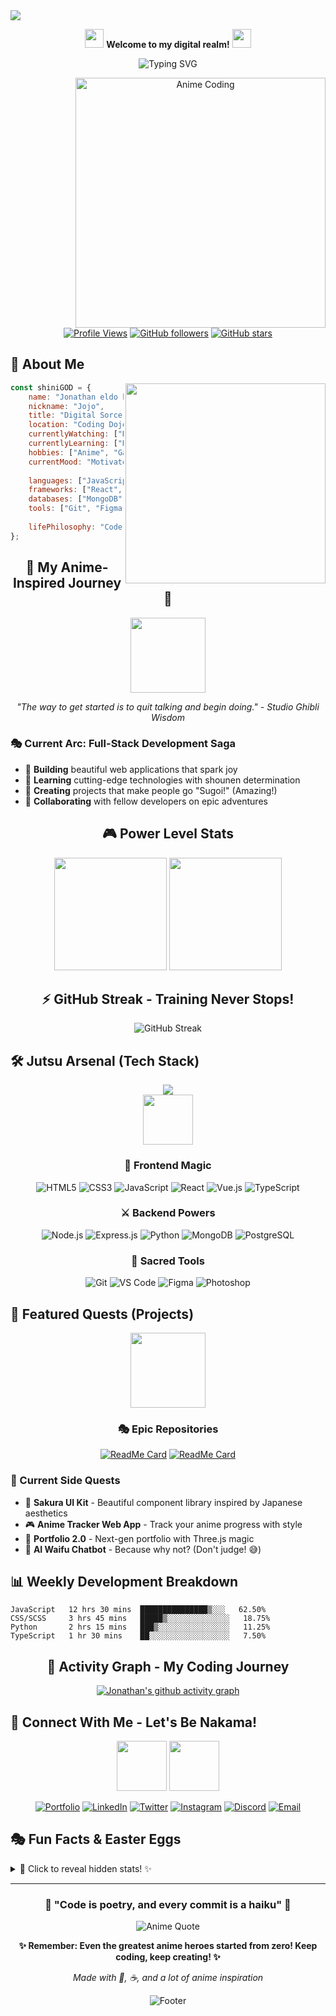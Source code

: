 <img src="https://capsule-render.vercel.app/api?type=waving&color=gradient&customColorList=6,11,20&height=200&section=header&text=Konnichiwa!&fontSize=80&fontColor=fff&animation=fadeIn&fontAlignY=38&desc=I'm%20Jonathan%20(Jojo)%20✨&descAlignY=51&descAlign=62" />

<div align="center">

<img src="https://raw.githubusercontent.com/MartinHeinz/MartinHeinz/master/wave.gif" width="30px"/> **Welcome to my digital realm!** <img src="https://raw.githubusercontent.com/MartinHeinz/MartinHeinz/master/wave.gif" width="30px"/>

![Typing SVG](https://readme-typing-svg.herokuapp.com?font=Fira+Code&size=30&pause=1000&color=FF6B9D&center=true&vCenter=true&width=600&height=100&lines=Full-Stack+Developer+%F0%9F%92%BB;Anime+Enthusiast+%F0%9F%8C%B8;Digital+Creator+%F0%9F%8E%A8;Always+Learning+%F0%9F%9A%80)

<img align="right" alt="Anime Coding" width="400" src="https://cdn.dribbble.com/users/1162077/screenshots/3848914/programmer.gif" />

</div>

<div align="center">
  
[![Profile Views](https://komarev.com/ghpvc/?username=ShiniGOD&color=blueviolet&style=flat-square&label=Profile+Views)](https://github.com/ShiniGOD)
[![GitHub followers](https://img.shields.io/github/followers/ShiniGOD?label=Followers&style=social)](https://github.com/ShiniGOD)
[![GitHub stars](https://img.shields.io/github/stars/ShiniGOD?label=Stars&style=social)](https://github.com/ShiniGOD)

</div>

## 🎌 About Me

<img src="https://i.pinimg.com/originals/e4/26/70/e426702edf874b181aced1e2fa5c6cde.gif" align="right" width="320" />

```javascript
const shiniGOD = {
    name: "Jonathan eldo kusuma",
    nickname: "Jojo",
    title: "Digital Sorcerer & Code Artisan",
    location: "Coding Dojo 🥷",
    currentlyWatching: ["Demon Slayer", "Attack on Titan", "Your Name"],
    currentlyLearning: ["Next.js", "Three.js", "Web3"],
    hobbies: ["Anime", "Gaming", "Creating Aesthetic UIs", "Lo-fi Music"],
    currentMood: "Motivated by anime protagonists 🔥",
    
    languages: ["JavaScript", "Python", "TypeScript", "HTML/CSS"],
    frameworks: ["React", "Node.js", "Express", "Vue.js"],
    databases: ["MongoDB", "PostgreSQL", "Firebase"],
    tools: ["Git", "Figma", "Photoshop", "VS Code"],
    
    lifePhilosophy: "Code with the power of friendship! 💪✨"
};
```

<div align="center">

## 🌟 My Anime-Inspired Journey 🌟

<img src="https://media.tenor.com/S59bPkT0pqcAAAAC/programming.gif" width="120"/>

*"The way to get started is to quit talking and begin doing." - Studio Ghibli Wisdom*

</div>

### 🎭 Current Arc: Full-Stack Development Saga

- 🌸 **Building** beautiful web applications that spark joy
- 🎯 **Learning** cutting-edge technologies with shounen determination  
- 🚀 **Creating** projects that make people go "Sugoi!" (Amazing!)
- 💫 **Collaborating** with fellow developers on epic adventures

<div align="center">

## 🎮 Power Level Stats

<img height="180em" src="https://github-readme-stats.vercel.app/api?username=ShiniGOD&show_icons=true&hide_border=true&theme=radical&bg_color=0D1117&title_color=FF6B9D&text_color=FFF&icon_color=FF6B9D" />
<img height="180em" src="https://github-readme-stats.vercel.app/api/top-langs/?username=ShiniGOD&layout=compact&hide_border=true&theme=radical&bg_color=0D1117&title_color=FF6B9D&text_color=FFF" />

</div>

<div align="center">

## ⚡ GitHub Streak - Training Never Stops!

![GitHub Streak](https://streak-stats.demolab.com/?user=ShiniGOD&theme=radical&hide_border=true&background=0D1117&stroke=FF6B9D&ring=FF6B9D&fire=FF6B9D&currStreakLabel=FF6B9D)

</div>

## 🛠️ Jutsu Arsenal (Tech Stack)

<div align="center">

<img src="https://skillicons.dev/icons?i=js,html,css,react" />
<br/>
<img src="https://media.tenor.com/NOYF3f82b_gAAAAC/programmer.gif" width="80"/>

### 🎨 Frontend Magic
![HTML5](https://img.shields.io/badge/HTML5-E34F26?style=for-the-badge&logo=html5&logoColor=white)
![CSS3](https://img.shields.io/badge/CSS3-1572B6?style=for-the-badge&logo=css3&logoColor=white)
![JavaScript](https://img.shields.io/badge/JavaScript-F7DF1E?style=for-the-badge&logo=javascript&logoColor=black)
![React](https://img.shields.io/badge/React-20232A?style=for-the-badge&logo=react&logoColor=61DAFB)
![Vue.js](https://img.shields.io/badge/Vue.js-35495E?style=for-the-badge&logo=vue.js&logoColor=4FC08D)
![TypeScript](https://img.shields.io/badge/TypeScript-007ACC?style=for-the-badge&logo=typescript&logoColor=white)

### ⚔️ Backend Powers  
![Node.js](https://img.shields.io/badge/Node.js-43853D?style=for-the-badge&logo=node.js&logoColor=white)
![Express.js](https://img.shields.io/badge/Express.js-404D59?style=for-the-badge&logo=express&logoColor=white)
![Python](https://img.shields.io/badge/Python-3776AB?style=for-the-badge&logo=python&logoColor=white)
![MongoDB](https://img.shields.io/badge/MongoDB-4EA94B?style=for-the-badge&logo=mongodb&logoColor=white)
![PostgreSQL](https://img.shields.io/badge/PostgreSQL-316192?style=for-the-badge&logo=postgresql&logoColor=white)

### 🎯 Sacred Tools
![Git](https://img.shields.io/badge/Git-F05032?style=for-the-badge&logo=git&logoColor=white)
![VS Code](https://img.shields.io/badge/VS_Code-007ACC?style=for-the-badge&logo=visual-studio-code&logoColor=white)
![Figma](https://img.shields.io/badge/Figma-F24E1E?style=for-the-badge&logo=figma&logoColor=white)
![Photoshop](https://img.shields.io/badge/Photoshop-31A8FF?style=for-the-badge&logo=adobe-photoshop&logoColor=white)

</div>

## 🌸 Featured Quests (Projects)

<div align="center">

<img src="https://user-images.githubusercontent.com/74038190/229223263-cf2e4b07-2615-4f87-9c38-e37600f8381a.gif" width="120"/>

### 🎭 Epic Repositories

[![ReadMe Card](https://github-readme-stats.vercel.app/api/pin/?username=ShiniGOD&repo=aesthetic-social-app&theme=radical&hide_border=true&bg_color=0D1117&title_color=FF6B9D&text_color=FFF&icon_color=FF6B9D)](https://github.com/ShiniGOD/aesthetic-social-app)
[![ReadMe Card](https://github-readme-stats.vercel.app/api/pin/?username=ShiniGOD&repo=anime-dashboard&theme=radical&hide_border=true&bg_color=0D1117&title_color=FF6B9D&text_color=FFF&icon_color=FF6B9D)](https://github.com/ShiniGOD/anime-dashboard)

</div>

### 🚀 Current Side Quests
- 🌟 **Sakura UI Kit** - Beautiful component library inspired by Japanese aesthetics
- 🎮 **Anime Tracker Web App** - Track your anime progress with style
- 🎨 **Portfolio 2.0** - Next-gen portfolio with Three.js magic
- 🤖 **AI Waifu Chatbot** - Because why not? (Don't judge! 😅)

## 📊 Weekly Development Breakdown

```text
JavaScript   12 hrs 30 mins  ███████████████▒░░░   62.50%
CSS/SCSS     3 hrs 45 mins   █████▒░░░░░░░░░░░░░░   18.75%  
Python       2 hrs 15 mins   ███▒░░░░░░░░░░░░░░░░   11.25%
TypeScript   1 hr 30 mins    ██░░░░░░░░░░░░░░░░░░   7.50%
```

<div align="center">

## 🌸 Activity Graph - My Coding Journey

[![Jonathan's github activity graph](https://github-readme-activity-graph.vercel.app/graph?username=ShiniGOD&theme=tokyo-night&hide_border=true&bg_color=0D1117&color=FF6B9D&line=FF6B9D&point=FFFFFF)](https://github.com/ShiniGOD)

</div>

## 🎌 Connect With Me - Let's Be Nakama!

<div align="center">

<img src="https://user-images.githubusercontent.com/74038190/216644497-1951db19-8f3d-4e44-ac08-8e9d7e0d94a7.gif" width="80">
<img src="https://user-images.githubusercontent.com/74038190/235294019-40007353-6219-4ec5-b661-b3c35136dd0b.gif" width="80">

[![Portfolio](https://img.shields.io/badge/Portfolio-FF6B9D?style=for-the-badge&logo=google-chrome&logoColor=white)](https://shinigod.dev)
[![LinkedIn](https://img.shields.io/badge/LinkedIn-0077B5?style=for-the-badge&logo=linkedin&logoColor=white)](https://linkedin.com/in/jonathan-eldo-kusuma)
[![Twitter](https://img.shields.io/badge/Twitter-1DA1F2?style=for-the-badge&logo=twitter&logoColor=white)](https://twitter.com/ShiniGOD_dev)
[![Instagram](https://img.shields.io/badge/Instagram-E4405F?style=for-the-badge&logo=instagram&logoColor=white)](https://instagram.com/shinigod.codes)
[![Discord](https://img.shields.io/badge/Discord-7289DA?style=for-the-badge&logo=discord&logoColor=white)](https://discord.gg/ShiniGOD)
[![Email](https://img.shields.io/badge/Email-D14836?style=for-the-badge&logo=gmail&logoColor=white)](mailto:jonathan.eldo@email.com)

</div>

## 🎭 Fun Facts & Easter Eggs

<details>
<summary>🌟 Click to reveal hidden stats! ✨</summary>

- 🍜 **Ramen consumed while coding:** 247 bowls and counting
- 🌙 **Best coding hours:** 11 PM - 3 AM (peak nocturnal developer mode)
- 🎵 **Coding playlist:** 70% Lo-fi Hip Hop, 30% Anime OSTs  
- 🎮 **Gaming break preference:** 15 mins of rhythm games
- ☕ **Coffee vs Tea:** Team Coffee (but respects the tea ceremony)
- 📚 **Favorite manga for inspiration:** "New Game!" & "Shirobako"
- 🎯 **Code reviews done to anime opening themes:** 42
- 🌸 **Sakura season productivity boost:** +200% 

**Secret Achievement Unlocked:** *Created a CSS animation that perfectly synced with anime opening music* 🏆

</details>

---

<div align="center">

### 💫 "Code is poetry, and every commit is a haiku" 💫

![Anime Quote](https://quotes-github-readme.vercel.app/api?type=horizontal&theme=radical&quote=The%20way%20to%20get%20started%20is%20to%20quit%20talking%20and%20begin%20doing.&author=Studio%20Ghibli)

**✨ Remember: Even the greatest anime heroes started from zero! Keep coding, keep creating! ✨**

*Made with 💜, ☕, and a lot of anime inspiration*

![Footer](https://capsule-render.vercel.app/api?type=waving&color=gradient&customColorList=6,11,20&height=100&section=footer&text=Arigato%20Gozaimasu!&fontSize=30&fontColor=fff&animation=twinkling)

</div>

